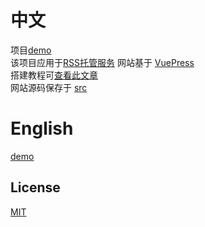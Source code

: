 # 中文
项目[demo](http://serve.dcchen.top/)  
该项目应用于[RSS托管服务](http://serve.dcchen.top/)
网站基于 [VuePress](https://v2.vuepress.vuejs.org/)   
搭建教程可[查看此文章](https://zhuanlan.zhihu.com/p/421470140)  
网站源码保存于 [src](https://github.com/DC1024/RSS-hosted-services-website/tree/main/src)

# English
[demo](http://serve.dcchen.top/)
## License
[MIT](https://github.com/DC1024/RSS-hosted-services-website/blob/main/LICENSE)
